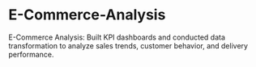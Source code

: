 # E-Commerce-Analysis
E-Commerce Analysis: Built KPI dashboards and conducted data transformation to analyze sales trends, customer behavior, and delivery performance.
